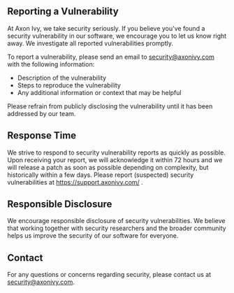 ## Reporting a Vulnerability

At Axon Ivy, we take security seriously. If you believe you've found a security vulnerability in our software, we encourage you to let us know right away. We investigate all reported vulnerabilities promptly.

To report a vulnerability, please send an email to [security@axonivy.com](mailto:security@axonivy.com) with the following information:

- Description of the vulnerability
- Steps to reproduce the vulnerability
- Any additional information or context that may be helpful

Please refrain from publicly disclosing the vulnerability until it has been addressed by our team.

## Response Time

We strive to respond to security vulnerability reports as quickly as possible. Upon receiving your report, we will acknowledge it within 72 hours and we will release a patch as soon as possible depending on complexity, but historically within a few days.
Please report (suspected) security vulnerabilities at https://support.axonivy.com/ . 


## Responsible Disclosure

We encourage responsible disclosure of security vulnerabilities. We believe that working together with security researchers and the broader community helps us improve the security of our software for everyone.

## Contact

For any questions or concerns regarding security, please contact us at [security@axonivy.com](mailto:security@axonivy.com).
